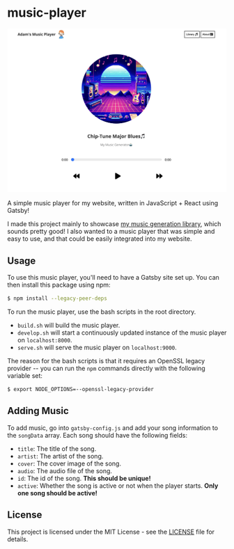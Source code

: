 # music-player

![Header](./assets/header.png)

A simple music player for my website, written in JavaScript + React using Gatsby!

I made this project mainly to showcase [my music generation library](https://github.com/adam-mcdaniel/music-generation), which sounds pretty good! I also wanted to a music player that was simple and easy to use, and that could be easily integrated into my website.

## Usage

To use this music player, you'll need to have a Gatsby site set up. You can then install this package using npm:

```bash
$ npm install --legacy-peer-deps
```

To run the music player, use the bash scripts in the root directory.
- `build.sh` will build the music player.
- `develop.sh` will start a continuously updated instance of the music player on `localhost:8000`.
- `serve.sh` will serve the music player on `localhost:9000`.

The reason for the bash scripts is that it requires an OpenSSL legacy provider -- you can run the `npm` commands directly with the following variable set:

```bash
$ export NODE_OPTIONS=--openssl-legacy-provider
```

## Adding Music

To add music, go into `gatsby-config.js` and add your song information to the `songData` array. Each song should have the following fields:

- `title`: The title of the song.
- `artist`: The artist of the song.
- `cover`: The cover image of the song.
- `audio`: The audio file of the song.
- `id`: The id of the song. **This should be unique!**
- `active`: Whether the song is active or not when the player starts. **Only one song should be active!**

## License

This project is licensed under the MIT License - see the [LICENSE](LICENSE) file for details.